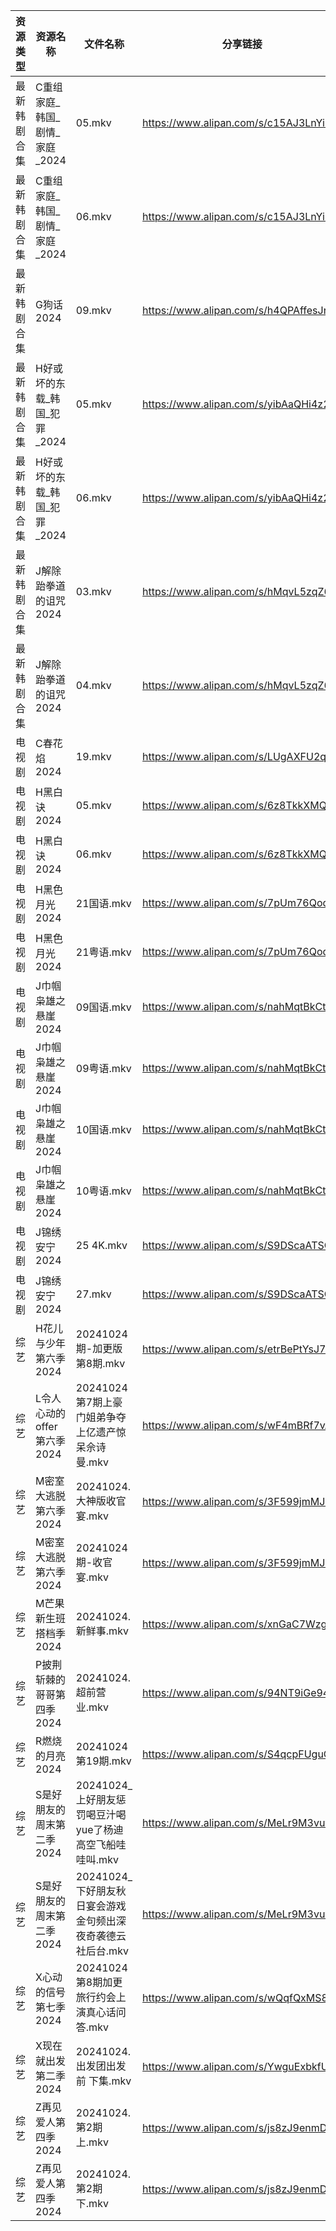 | 资源类型   | 资源名称                | 文件名称                                 | 分享链接                                 | 更新时间                |
| ------ | ------------------- | ------------------------------------ | ------------------------------------ | ------------------- |
| 最新韩剧合集 | C重组家庭_韩国_剧情_家庭_2024 | 05.mkv                               | https://www.alipan.com/s/c15AJ3LnYiE | 2024-10-24 00:05:14 |
| 最新韩剧合集 | C重组家庭_韩国_剧情_家庭_2024 | 06.mkv                               | https://www.alipan.com/s/c15AJ3LnYiE | 2024-10-24 00:05:14 |
| 最新韩剧合集 | G狗话2024             | 09.mkv                               | https://www.alipan.com/s/h4QPAffesJn | 2024-10-24 00:05:23 |
| 最新韩剧合集 | H好或坏的东载_韩国_犯罪_2024  | 05.mkv                               | https://www.alipan.com/s/yibAaQHi4z2 | 2024-10-24 14:05:27 |
| 最新韩剧合集 | H好或坏的东载_韩国_犯罪_2024  | 06.mkv                               | https://www.alipan.com/s/yibAaQHi4z2 | 2024-10-24 14:05:26 |
| 最新韩剧合集 | J解除跆拳道的诅咒2024       | 03.mkv                               | https://www.alipan.com/s/hMqvL5zqZ6q | 2024-10-24 19:05:40 |
| 最新韩剧合集 | J解除跆拳道的诅咒2024       | 04.mkv                               | https://www.alipan.com/s/hMqvL5zqZ6q | 2024-10-24 19:05:40 |
| 电视剧    | C春花焰2024            | 19.mkv                               | https://www.alipan.com/s/LUgAXFU2qtc | 2024-10-24 14:05:13 |
| 电视剧    | H黑白诀2024            | 05.mkv                               | https://www.alipan.com/s/6z8TkkXMQkW | 2024-10-24 14:05:32 |
| 电视剧    | H黑白诀2024            | 06.mkv                               | https://www.alipan.com/s/6z8TkkXMQkW | 2024-10-24 14:05:31 |
| 电视剧    | H黑色月光2024           | 21国语.mkv                             | https://www.alipan.com/s/7pUm76Qoqso | 2024-10-24 14:05:34 |
| 电视剧    | H黑色月光2024           | 21粤语.mkv                             | https://www.alipan.com/s/7pUm76Qoqso | 2024-10-24 14:05:34 |
| 电视剧    | J巾帼枭雄之悬崖2024        | 09国语.mkv                             | https://www.alipan.com/s/nahMqtBkCts | 2024-10-24 14:05:40 |
| 电视剧    | J巾帼枭雄之悬崖2024        | 09粤语.mkv                             | https://www.alipan.com/s/nahMqtBkCts | 2024-10-24 14:05:40 |
| 电视剧    | J巾帼枭雄之悬崖2024        | 10国语.mkv                             | https://www.alipan.com/s/nahMqtBkCts | 2024-10-24 14:05:39 |
| 电视剧    | J巾帼枭雄之悬崖2024        | 10粤语.mkv                             | https://www.alipan.com/s/nahMqtBkCts | 2024-10-24 14:05:39 |
| 电视剧    | J锦绣安宁2024           | 25 4K.mkv                            | https://www.alipan.com/s/S9DScaATSGS | 2024-10-24 19:05:44 |
| 电视剧    | J锦绣安宁2024           | 27.mkv                               | https://www.alipan.com/s/S9DScaATSGS | 2024-10-24 19:05:44 |
| 综艺     | H花儿与少年第六季2024       | 20241024期-加更版第8期.mkv                 | https://www.alipan.com/s/etrBePtYsJ7 | 2024-10-24 14:06:48 |
| 综艺     | L令人心动的offer第六季2024  | 20241024第7期上豪门姐弟争夺上亿遗产惊呆佘诗曼.mkv      | https://www.alipan.com/s/wF4mBRf7vAS | 2024-10-24 14:07:00 |
| 综艺     | M密室大逃脱第六季2024       | 20241024.大神版收官宴.mkv                  | https://www.alipan.com/s/3F599jmMJTn | 2024-10-24 19:06:54 |
| 综艺     | M密室大逃脱第六季2024       | 20241024期-收官宴.mkv                    | https://www.alipan.com/s/3F599jmMJTn | 2024-10-24 16:07:11 |
| 综艺     | M芒果新生班搭档季2024       | 20241024.新鲜事.mkv                     | https://www.alipan.com/s/xnGaC7WzgLK | 2024-10-24 14:07:13 |
| 综艺     | P披荆斩棘的哥哥第四季2024     | 20241024.超前营业.mkv                    | https://www.alipan.com/s/94NT9iGe94e | 2024-10-24 14:07:30 |
| 综艺     | R燃烧的月亮2024          | 20241024第19期.mkv                     | https://www.alipan.com/s/S4qcpFUguQa | 2024-10-24 16:07:35 |
| 综艺     | S是好朋友的周末第二季2024     | 20241024_上好朋友惩罚喝豆汁喝yue了杨迪高空飞船哇哇叫.mkv | https://www.alipan.com/s/MeLr9M3vuvt | 2024-10-24 14:07:40 |
| 综艺     | S是好朋友的周末第二季2024     | 20241024_下好朋友秋日宴会游戏金句频出深夜奇袭德云社后台.mkv | https://www.alipan.com/s/MeLr9M3vuvt | 2024-10-24 14:07:39 |
| 综艺     | X心动的信号第七季2024       | 20241024第8期加更旅行约会上演真心话问答.mkv         | https://www.alipan.com/s/wQqfQxMS8Sx | 2024-10-24 14:08:13 |
| 综艺     | X现在就出发第二季2024       | 20241024.出发团出发前 下集.mkv               | https://www.alipan.com/s/YwguExbkfUt | 2024-10-24 14:08:16 |
| 综艺     | Z再见爱人第四季2024        | 20241024.第2期上.mkv                    | https://www.alipan.com/s/js8zJ9enmDc | 2024-10-24 14:08:26 |
| 综艺     | Z再见爱人第四季2024        | 20241024.第2期下.mkv                    | https://www.alipan.com/s/js8zJ9enmDc | 2024-10-24 14:08:25 |
